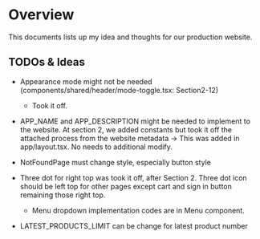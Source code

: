 # Overview

This documents lists up my idea and thoughts for our production website.

## TODOs & Ideas

- Appearance mode might not be needed (components/shared/header/mode-toggle.tsx: Section2-12)

  - Took it off.

- APP_NAME and APP_DESCRIPTION might be needed to implement to the website. At section 2, we added constants but took it off the attached process from the website metadata -> This was added in app/layout.tsx. No needs to additional modify.

- NotFoundPage must change style, especially button style

- Three dot for right top was took it off, after Section 2. Three dot icon should be left top for other pages except cart and sign in button remaining those right top.

  - Menu dropdown implementation codes are in Menu component.

- LATEST_PRODUCTS_LIMIT can be change for latest product number
